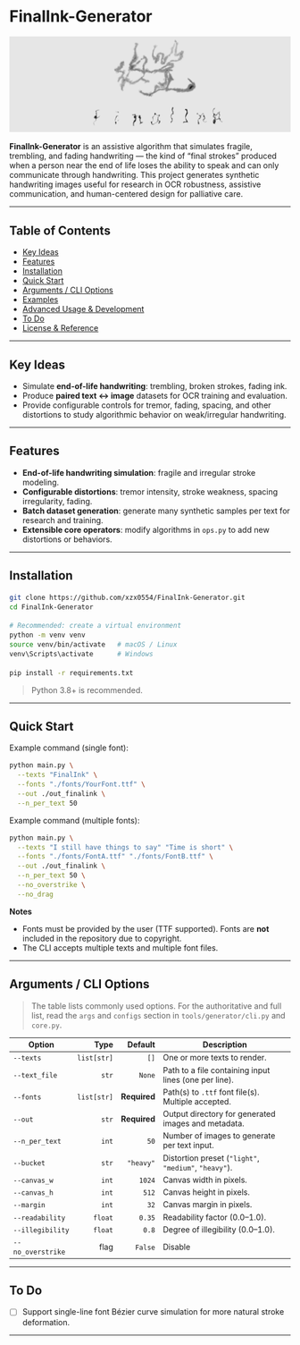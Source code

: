 # FinalInk-Generator

![FinalInK](./Img/FinalInk.png)

**FinalInk-Generator** is an assistive algorithm that simulates fragile, trembling, and fading handwriting — the kind of “final strokes” produced when a person near the end of life loses the ability to speak and can only communicate through handwriting.
This project generates synthetic handwriting images useful for research in OCR robustness, assistive communication, and human-centered design for palliative care.

---

## Table of Contents

* [Key Ideas](#key-ideas)
* [Features](#features)
* [Installation](#installation)
* [Quick Start](#quick-start)
* [Arguments / CLI Options](#arguments--cli-options)
* [Examples](#examples)
* [Advanced Usage & Development](#advanced-usage--development)
* [To Do](#to-do)
* [License & Reference](#license--reference)

---

## Key Ideas

* Simulate **end-of-life handwriting**: trembling, broken strokes, fading ink.
* Produce **paired text ↔ image** datasets for OCR training and evaluation.
* Provide configurable controls for tremor, fading, spacing, and other distortions to study algorithmic behavior on weak/irregular handwriting.

---

## Features

* **End-of-life handwriting simulation**: fragile and irregular stroke modeling.
* **Configurable distortions**: tremor intensity, stroke weakness, spacing irregularity, fading.
* **Batch dataset generation**: generate many synthetic samples per text for research and training.
* **Extensible core operators**: modify algorithms in `ops.py` to add new distortions or behaviors.

---

## Installation

```bash
git clone https://github.com/xzx0554/FinalInk-Generator.git
cd FinalInk-Generator

# Recommended: create a virtual environment
python -m venv venv
source venv/bin/activate   # macOS / Linux
venv\Scripts\activate      # Windows

pip install -r requirements.txt
```

> Python 3.8+ is recommended.

---

## Quick Start

Example command (single font):

```bash
python main.py \
  --texts "FinalInk" \
  --fonts "./fonts/YourFont.ttf" \
  --out ./out_finalink \
  --n_per_text 50
```

Example command (multiple fonts):

```bash
python main.py \
  --texts "I still have things to say" "Time is short" \
  --fonts "./fonts/FontA.ttf" "./fonts/FontB.ttf" \
  --out ./out_finalink \
  --n_per_text 50 \
  --no_overstrike \
  --no_drag
```

**Notes**

* Fonts must be provided by the user (TTF supported). Fonts are **not** included in the repository due to copyright.
* The CLI accepts multiple texts and multiple font files.


---

## Arguments / CLI Options

> The table lists commonly used options. For the authoritative and full list, read the `args` and `configs` section in `tools/generator/cli.py` and `core.py`.

| Option            |        Type |      Default | Description                                           |
| ----------------- | ----------: | -----------: | ----------------------------------------------------- |
| `--texts`         | `list[str]` |         `[]` | One or more texts to render.                          |
| `--text_file`     |       `str` |       `None` | Path to a file containing input lines (one per line). |
| `--fonts`         | `list[str]` | **Required** | Path(s) to `.ttf` font file(s). Multiple accepted.    |
| `--out`           |       `str` | **Required** | Output directory for generated images and metadata.   |
| `--n_per_text`    |       `int` |         `50` | Number of images to generate per text input.          |
| `--bucket`        |       `str` |    `"heavy"` | Distortion preset (`"light"`, `"medium"`, `"heavy"`). |
| `--canvas_w`      |       `int` |       `1024` | Canvas width in pixels.                               |
| `--canvas_h`      |       `int` |        `512` | Canvas height in pixels.                              |
| `--margin`        |       `int` |         `32` | Canvas margin in pixels.                              |
| `--readability`   |     `float` |       `0.35` | Readability factor (0.0–1.0).                         |
| `--illegibility`  |     `float` |        `0.8` | Degree of illegibility (0.0–1.0).                     |
| `--no_overstrike` |        flag |      `False` | Disable 
---

## To Do

* [ ] Support single-line font Bézier curve simulation for more natural stroke deformation.
---


